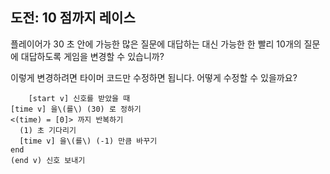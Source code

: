 ## 도전: 10 점까지 레이스

플레이어가 30 초 안에 가능한 많은 질문에 대답하는 대신 가능한 한 빨리 10개의 질문에 대답하도록 게임을 변경할 수 있습니까?

이렇게 변경하려면 타이머 코드만 수정하면 됩니다. 어떻게 수정할 수 있을까요?

```blocks3
    [start v] 신호를 받았을 때
[time v] 을\(를\) (30) 로 정하기
<(time) = [0]> 까지 반복하기 
  (1) 초 기다리기
  [time v] 을\(를\) (-1) 만큼 바꾸기
end
(end v) 신호 보내기
```